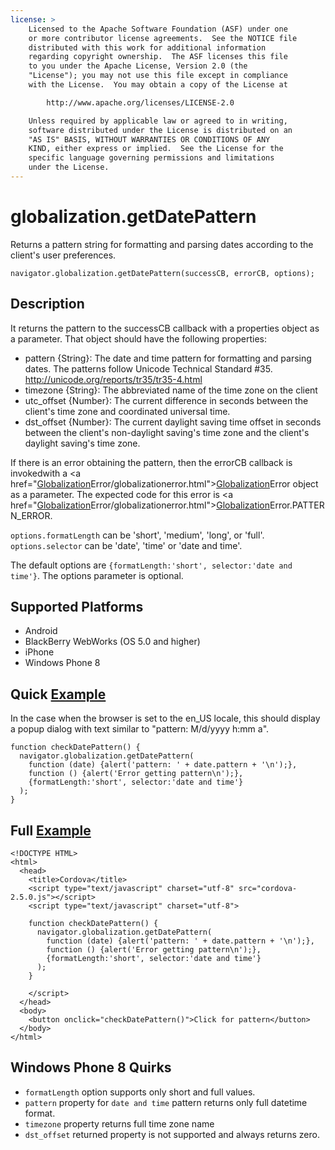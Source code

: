 ```yaml
---
license: >
    Licensed to the Apache Software Foundation (ASF) under one
    or more contributor license agreements.  See the NOTICE file
    distributed with this work for additional information
    regarding copyright ownership.  The ASF licenses this file
    to you under the Apache License, Version 2.0 (the
    "License"); you may not use this file except in compliance
    with the License.  You may obtain a copy of the License at

        http://www.apache.org/licenses/LICENSE-2.0

    Unless required by applicable law or agreed to in writing,
    software distributed under the License is distributed on an
    "AS IS" BASIS, WITHOUT WARRANTIES OR CONDITIONS OF ANY
    KIND, either express or implied.  See the License for the
    specific language governing permissions and limitations
    under the License.
---
```


globalization.getDatePattern
===========

Returns a pattern string for formatting and parsing dates according to the client's user preferences.

    navigator.globalization.getDatePattern(successCB, errorCB, options);
    
Description
-----------

It returns the pattern to the successCB callback with a properties object as a parameter. That object should have the following properties:

- pattern {String}: The date and time pattern for formatting and parsing dates.  The patterns follow Unicode Technical Standard #35. <http://unicode.org/reports/tr35/tr35-4.html>
- timezone {String}: The abbreviated name of the time zone on the client
- utc\_offset {Number}: The current difference in seconds between the client's time zone and coordinated universal time.
- dst\_offset {Number}: The current daylight saving time offset in seconds between the client's non-daylight saving's time zone and the client's daylight saving's time zone.

If there is an error obtaining the pattern, then the errorCB callback is invokedwith a <a href="<a href="globalization.html">Globalization</a>Error/globalizationerror.html"><a href="globalization.html">Globalization</a>Error</a> object as a parameter. The expected code for this error is <a href="<a href="globalization.html">Globalization</a>Error/globalizationerror.html"><a href="globalization.html">Globalization</a>Error</a>.PATTERN\_ERROR.

`options.formatLength` can be 'short', 'medium', 'long', or 'full'.
`options.selector` can be 'date', 'time' or 'date and time'.

The default options are `{formatLength:'short', selector:'date and time'}`.
The options parameter is optional.

Supported Platforms
-------------------

- Android
- BlackBerry WebWorks (OS 5.0 and higher)
- iPhone
- Windows Phone 8

Quick <a href="../storage/storage.opendatabase.html">Example</a>
-------------

In the case when the browser is set to the en\_US locale, this should display a popup dialog with text similar to "pattern: M/d/yyyy h:mm a".

    function checkDatePattern() {
      navigator.globalization.getDatePattern(
        function (date) {alert('pattern: ' + date.pattern + '\n');},
        function () {alert('Error getting pattern\n');},
        {formatLength:'short', selector:'date and time'}
      );
    }

Full <a href="../storage/storage.opendatabase.html">Example</a>
------------

    <!DOCTYPE HTML>
    <html>
      <head>
        <title>Cordova</title>
        <script type="text/javascript" charset="utf-8" src="cordova-2.5.0.js"></script>
        <script type="text/javascript" charset="utf-8">
                      
        function checkDatePattern() {
          navigator.globalization.getDatePattern(
            function (date) {alert('pattern: ' + date.pattern + '\n');},
            function () {alert('Error getting pattern\n');},
            {formatLength:'short', selector:'date and time'}
          );
        }

        </script>
      </head>
      <body>
        <button onclick="checkDatePattern()">Click for pattern</button>
      </body>
    </html>

Windows Phone 8 Quirks
--------------

- `formatLength` option supports only short and full values.
- `pattern` property for `date and time` pattern returns only full datetime format.
- `timezone` property returns full time zone name
- `dst_offset` returned property is not supported and always returns zero.

